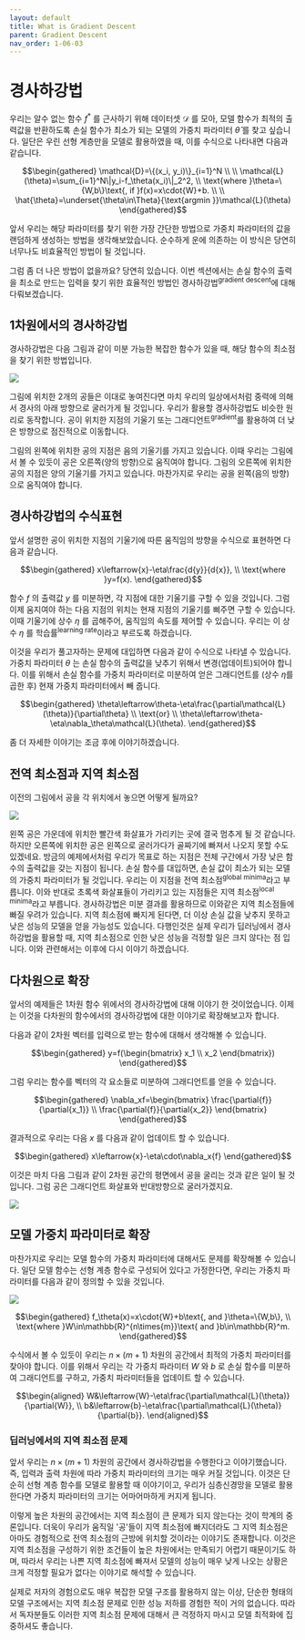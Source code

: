 ```yaml
---
layout: default
title: What is Gradient Descent
parent: Gradient Descent
nav_order: 1-06-03
---
```


# 경사하강법

우리는 알수 없는 함수 $f^*$ 를 근사하기 위해 데이터셋 $\mathcal{D}$ 를 모아, 모델 함수가 최적의 출력값을 반환하도록 손실 함수가 최소가 되는 모델의 가중치 파라미터 $\hat{\theta}$ 를 찾고 싶습니다.
일단은 우린 선형 계층만을 모델로 활용하였을 때, 이를 수식으로 나타내면 다음과 같습니다.

$$\begin{gathered}
\mathcal{D}=\{(x_i, y_i)\}_{i=1}^N \\
\\
\mathcal{L}(\theta)=\sum_{i=1}^N\|y_i-f_\theta(x_i)\|_2^2, \\
\text{where }\theta=\{W,b\}\text{, if }f(x)=x\cdot{W}+b. \\
\\
\hat{\theta}=\underset{\theta\in\Theta}{\text{argmin }}\mathcal{L}(\theta)
\end{gathered}$$

앞서 우리는 해당 파라미터를 찾기 위한 가장 간단한 방법으로 가중치 파라미터의 값을 랜덤하게 생성하는 방법을 생각해보았습니다.
순수하게 운에 의존하는 이 방식은 당연히 너무나도 비효율적인 방법이 될 것입니다.

그럼 좀 더 나은 방법이 없을까요?
당연히 있습니다.
이번 섹션에서는 손실 함수의 출력을 최소로 만드는 입력을 찾기 위한 효율적인 방법인 경사하강법<sup>gradient descent</sup>에 대해 다뤄보겠습니다.

## 1차원에서의 경사하강법

경사하강법은 다음 그림과 같이 미분 가능한 복잡한 함수가 있을 때, 해당 함수의 최소점을 찾기 위한 방법입니다.

![](../../assets/images/1-06/03-gd.png)

그림에 위치한 2개의 공들은 이대로 놓여진다면 마치 우리의 일상에서처럼 중력에 의해서 경사의 아래 방향으로 굴러가게 될 것입니다.
우리가 활용할 경사하강법도 비슷한 원리로 동작합니다.
공이 위치한 지점의 기울기 또는 그래디언트<sup>gradient</sup>를 활용하여 더 낮은 방향으로 점진적으로 이동합니다.

그림의 왼쪽에 위치한 공의 지점은 음의 기울기를 가지고 있습니다.
이때 우리는 그림에서 볼 수 있듯이 공은 오른쪽(양의 방향)으로 움직여야 합니다.
그림의 오른쪽에 위치한 공의 지점은 양의 기울기를 가지고 있습니다.
마찬가지로 우리는 공을 왼쪽(음의 방향)으로 움직여야 합니다.

## 경사하강법의 수식표현

앞서 설명한 공이 위치한 지점의 기울기에 따른 움직임의 방향을 수식으로 표현하면 다음과 같습니다.

$$\begin{gathered}
x\leftarrow{x}-\eta\frac{d{y}}{d{x}}, \\
\text{where }y=f(x).
\end{gathered}$$

함수 $f$ 의 출력값 $y$ 를 미분하면, 각 지점에 대한 기울기를 구할 수 있을 것입니다.
그럼 이제 움지여야 하는 다음 지점의 위치는 현재 지점의 기울기를 삐주면 구할 수 있습니다.
이때 기울기에 상수 $\eta$ 를 곱해주어, 움직임의 속도를 제어할 수 있습니다.
우리는 이 상수 $\eta$ 를 학습률<sup>learning rate</sup>이라고 부르도록 하겠습니다.

이것을 우리가 풀고자하는 문제에 대입하면 다음과 같이 수식으로 나타낼 수 있습니다.
가중치 파라미터 $\theta$ 는 손실 함수의 출력값을 낮추기 위해서 변경(업데이트)되어야 합니다.
이를 위해서 손실 함수를 가중치 파라미터로 미분하여 얻은 그래디언트를 (상수 $\eta$를 곱한 후) 현재 가중치 파라미터에서 빼 줍니다.

$$\begin{gathered}
\theta\leftarrow\theta-\eta\frac{\partial\mathcal{L}(\theta)}{\partial\theta} \\
\text{or} \\
\theta\leftarrow\theta-\eta\nabla_\theta\mathcal{L}(\theta).
\end{gathered}$$

좀 더 자세한 이야기는 조금 후에 이야기하겠습니다.

## 전역 최소점과 지역 최소점

이전의 그림에서 공을 각 위치에서 놓으면 어떻게 될까요?

![](../../assets/images/1-06/03-minima.png)

왼쪽 공은 가운데에 위치한 빨간색 화살표가 가리키는 곳에 결국 멈추게 될 것 같습니다.
하지만 오른쪽에 위치한 공은 왼쪽으로 굴러가다가 골짜기에 빠져서 나오지 못할 수도 있겠네요.
방금의 예제에서처럼 우리가 목표로 하는 지점은 전체 구간에서 가장 낮은 함수의 출력값을 갖는 지점이 됩니다.
손실 함수를 대입하면, 손실 값이 최소가 되는 모델의 가중치 파라미터가 될 것입니다.
우리는 이 지점을 전역 최소점<sup>global minima</sup>라고 부릅니다.
이와 반대로 초록색 화살표들이 가리키고 있는 지점들은 지역 최소점<sup>local minima</sup>라고 부릅니다.
경사하강법은 미분 결과를 활용하므로 이와같은 지역 최소점들에 빠질 우려가 있습니다.
지역 최소점에 빠지게 된다면, 더 이상 손실 값을 낮추지 못하고 낮은 성능의 모델을 얻을 가능성도 있습니다.
다행인것은 실제 우리가 딥러닝에서 경사하강법을 활용할 때, 지역 최소점으로 인한 낮은 성능을 걱정할 일은 크지 않다는 점 입니다.
이와 관련해서는 이후에 다시 이야기 하겠습니다.

## 다차원으로 확장

앞서의 예제들은 1차원 함수 위에서의 경사하강법에 대해 이야기 한 것이었습니다.
이제는 이것을 다차원의 함수에서의 경사하강법에 대한 이야기로 확장해보고자 합니다.

다음과 같이 2차원 벡터를 입력으로 받는 함수에 대해서 생각해볼 수 있습니다.

$$\begin{gathered}
y=f(\begin{bmatrix}
    x_1 \\
    x_2
\end{bmatrix})
\end{gathered}$$

그럼 우리는 함수를 벡터의 각 요소들로 미분하여 그래디언트를 얻을 수 있습니다.

$$\begin{gathered}
\nabla_xf=\begin{bmatrix}
\frac{\partial{f}}{\partial{x_1}} \\
\frac{\partial{f}}{\partial{x_2}}
\end{bmatrix}
\end{gathered}$$

결과적으로 우리는 다음 $x$ 를 다음과 같이 업데이트 할 수 있습니다.

$$\begin{gathered}
x\leftarrow{x}-\eta\cdot\nabla_x{f}
\end{gathered}$$

이것은 마치 다음 그림과 같이 2차원 공간의 평면에서 공을 굴리는 것과 같은 일이 될 것입니다.
그럼 공은 그래디언트 화살표와 반대방향으로 굴러가겠지요.

![](../../assets/images/1-06/03-multi_dimension.png)

## 모델 가중치 파라미터로 확장

마찬가지로 우리는 모델 함수의 가중치 파라미터에 대해서도 문제를 확장해볼 수 있습니다.
일단 모델 함수는 선형 계층 함수로 구성되어 있다고 가정한다면, 우리는 가중치 파라미터를 다음과 같이 정의할 수 있을 것입니다.

![](../../assets/images/1-06/03-linear_layer.png)

$$\begin{gathered}
f_\theta(x)=x\cdot{W}+b\text{, and }\theta=\{W,b\}, \\
\text{where }W\in\mathbb{R}^{n\times{m}}\text{ and }b\in\mathbb{R}^m.
\end{gathered}$$

수식에서 볼 수 있듯이 우리는 $n\times(m+1)$ 차원의 공간에서 최적의 가중치 파라미터를 찾아야 합니다.
이를 위해서 우리는 각 가중치 파라미터 $W$ 와 $b$ 로 손실 함수를 미분하여 그래디언트를 구하고, 가중치 파라미터들을 업데이트 할 수 있습니다.

$$\begin{aligned}
W&\leftarrow{W}-\eta\frac{\partial\mathcal{L}(\theta)}{\partial{W}}, \\
b&\leftarrow{b}-\eta\frac{\partial\mathcal{L}(\theta)}{\partial{b}}.
\end{aligned}$$

### 딥러닝에서의 지역 최소점 문제

앞서 우리는 $n\times(m+1)$ 차원의 공간에서 경사하강법을 수행한다고 이야기했습니다.
즉, 입력과 출력 차원에 따라 가중치 파라미터의 크기는 매우 커질 것입니다.
이것은 단순히 선형 계층 함수를 모델로 활용할 때 이야기이고, 우리가 심층신경망을 모델로 활용한다면 가중치 파라미터의 크기는 어마어마하게 커지게 됩니다.

이렇게 높은 차원의 공간에서는 지역 최소점이 큰 문제가 되지 않는다는 것이 학계의 중론입니다.
더욱이 우리가 움직일 '공'들이 지역 최소점에 빠지더라도 그 지역 최소점은 아마도 경험적으로 전역 최소점의 근방에 위치할 것이라는 이야기도 존재합니다.
이것은 지역 최소점을 구성하기 위한 조건들이 높은 차원에서는 만족되기 어렵기 때문이기도 하며, 따라서 우리는 나쁜 지역 최소점에 빠져서 모델의 성능이 매우 낮게 나오는 상황은 크게 걱정할 필요가 없다는 이야기로 해석할 수 있습니다.

실제로 저자의 경험으로도 매우 복잡한 모델 구조를 활용하지 않는 이상, 단순한 형태의 모델 구조에서는 지역 최소점 문제로 인한 성능 저하를 경험한 적이 거의 없습니다.
따라서 독자분들도 이러한 지역 최소점 문제에 대해서 큰 걱정하지 마시고 모델 최적화에 집중하셔도 좋습니다.
